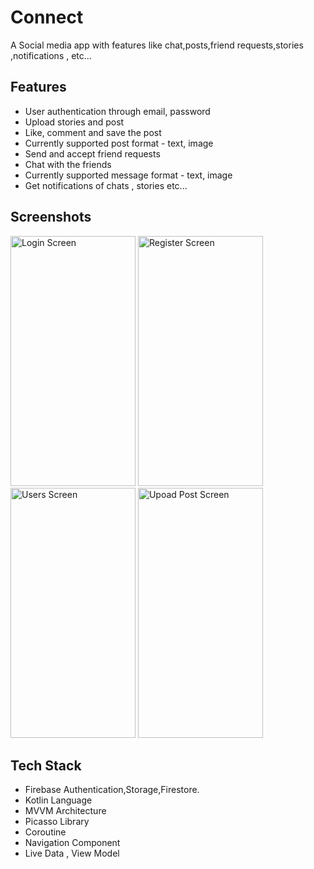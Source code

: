 
# Connect

A Social media app  with  features like chat,posts,friend requests,stories ,notifications , etc...

## Features

- User authentication through email, password
- Upload stories and post
- Like, comment and save the post
- Currently supported post format - text, image
- Send and accept friend requests
- Chat with the friends
- Currently supported message format - text, image
- Get notifications of chats , stories etc...


## Screenshots
<img src="https://user-images.githubusercontent.com/60139160/207604256-294c1594-249d-46b5-9d97-0cae3e6c98c4.jpg" alt="Login Screen" width="200" height="400"/>    <img src="https://user-images.githubusercontent.com/60139160/207606731-ec0d5e24-db44-426e-a508-0101b26b61ae.jpg" alt="Register Screen" width="200" height="400"/>      <img src="https://user-images.githubusercontent.com/60139160/207607343-171dc6ef-d706-433d-8796-728850588d7d.jpg" alt="Users Screen" width="200" height="400"/>         <img src="https://user-images.githubusercontent.com/60139160/207607791-109ce6b3-0472-4077-a982-19ef08b999f8.jpg" alt="Upoad Post Screen" width="200" height="400"/>

## Tech Stack

- Firebase Authentication,Storage,Firestore.
- Kotlin Language
- MVVM Architecture
- Picasso Library
- Coroutine
- Navigation Component
- Live Data , View Model


